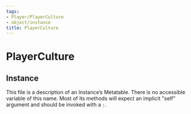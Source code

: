 ```yaml
---
tags:
- Player/PlayerCulture
- object/instance
title: PlayerCulture
---
```

# PlayerCulture
## Instance
This file is a description of an Instance’s Metatable. There is no accessible variable of this name. Most of its methods will expect an implicit "self" argument and should be invoked with a `:`.
